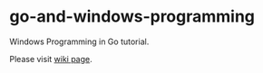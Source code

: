 # go-and-windows-programming

Windows Programming in Go tutorial.

Please visit [wiki page](https://github.com/hallazzang/go-and-windows-programming/wiki).
